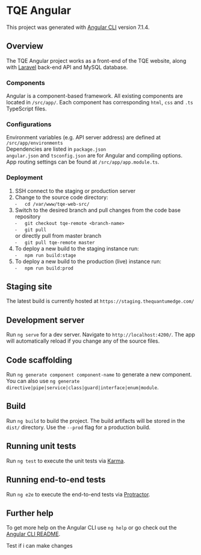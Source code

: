 # TQE Angular

This project was generated with [Angular CLI](https://github.com/angular/angular-cli) version 7.1.4.

## Overview

The TQE Angular project works as a front-end of the TQE website, along with [Laravel](https://github.com/The-Quant-Edge/BetX_API) back-end API and MySQL database. 

### Components
Angular is a component-based framework. All existing components are located in `/src/app/`. Each component has corresponding `html`, `css` and `.ts` TypeScript files.

### Configurations 
Environment variables (e.g. API server address) are defined at `/src/app/environments`  
Dependencies are listed in `package.json`  
`angular.json` and `tsconfig.json` are for Angular and compiling options.  
App routing settings can be found at `/src/app/app.module.ts`. 

### Deployment
1.  SSH connect to the staging or production server  
2.  Change to the source code directory:  
```⁃   cd /var/www/tqe-web-src/```
3.  Switch to the desired branch and pull changes from the code base repository  
```⁃   git checkout tqe-remote <branch-name>```  
```⁃   git pull```  
or directly pull from master branch  
```⁃   git pull tqe-remote master``` 
4.  To deploy a new build to the staging instance run:  
```⁃   npm run build:stage```  
5.  To deploy a new build to the production (live) instance run:  
```⁃   npm run build:prod```  

## Staging site

The latest build is currently hosted at `https://staging.thequantumedge.com/`

## Development server

Run `ng serve` for a dev server. Navigate to `http://localhost:4200/`. The app will automatically reload if you change any of the source files.

## Code scaffolding

Run `ng generate component component-name` to generate a new component. You can also use `ng generate directive|pipe|service|class|guard|interface|enum|module`.

## Build

Run `ng build` to build the project. The build artifacts will be stored in the `dist/` directory. Use the `--prod` flag for a production build.

## Running unit tests

Run `ng test` to execute the unit tests via [Karma](https://karma-runner.github.io).

## Running end-to-end tests

Run `ng e2e` to execute the end-to-end tests via [Protractor](http://www.protractortest.org/).

## Further help

To get more help on the Angular CLI use `ng help` or go check out the [Angular CLI README](https://github.com/angular/angular-cli/blob/master/README.md).

Test if i can make changes
